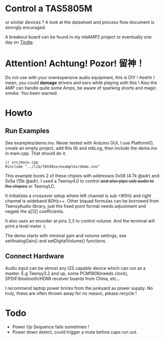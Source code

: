 # Control a TAS5805M

or similar devices ? A look at the datasheet and process flow document is strongly encuraged.

A breakout board can be found in my mbAMP2 project or eventually one day on [Tindie](https://www.tindie.com/stores/majobecher/).

# Attention! Achtung! Pozor! 留神！

Do not use with your overexpensive audio equipment, this is DIY ! Aeehh I mean, you could **damage** drivers and ears while playing with this ! Also the AMP can handle quite some Amps, be aware of sparking shorts and magic smoke. You been warned.

# Howto

## Run Examples

See examples/demo.ino. Never tested with Arduino GUI, I use PlatformIO, create an empty project, add this lib and mbLog, then include the demo.ino in main.cpp. That should do it.

```
// src/main.cpp
#include "../lib/TAS58xx/examples/demo.ino"
```

This example boots 2 of these chipies with addresses 0x58 (4.7k @adr) and 0x5a (15k @adr). I used a Teensy4.0 to control ~~and also pipe usb audio to the chipies~~  or TeensyLC.

It initializes a crossover setup where left channel is sub <80Hz and right channel is wideband 80Hz++. Other biquad formulas can be borrowed from TeensyAudio library, just the fixed point format needs adjustment and negate the a[12] coefficients.

It also uses an encoder at pins 2,3 to control volume. And the terminal will print a level meter :)

The demo starts with minimal gain and volume settings, see setAnalogGain() and setDigitalVolume() functions.

## Connect Hardware

Audio input can be almost any I2S capable device which can run as a master. E.g Teensy3.2 and up, some PCM1808(needs clock), SPDIF/bluetooth/HDMI receiver boards from China, etc...

I recommend laptop power bricks from the junkyard as power supply. No truly, these are often thrown away for no reason, please recycle !

# Todo

* Power Up Sequence fails sometimes !
* Power down detect, could trigger a mute before caps run out.

